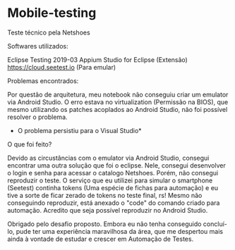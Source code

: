 # Mobile-testing
Teste técnico pela Netshoes

Softwares utilizados:

Eclipse Testing 2019-03
Appium Studio for Eclipse (Extensão)
https://cloud.seetest.io (Para emular)


Problemas encontrados:

Por questão de arquitetura, meu notebook não conseguiu criar um emulator via Android Studio. O erro estava no virtualization (Permissão na BIOS), que mesmo utilizando os patches acoplados ao Android Studio, não foi possível resolver o problema.
* O problema persistiu para o Visual Studio*


O que foi feito?

Devido as circustâncias com o emulator via Android Studio, consegui encontrar uma outra solução que foi o eclipse. Nele, consegui desenvolver o login e senha para acessar o catalogo Netshoes. Porém, não consegui reproduzir o teste. O serviço que eu utilizei para simular o smartphone (Seetest) continha tokens (Uma espécie de fichas para automação) e eu tive a sorte de ficar zerado de tokens no teste final, rs! Mesmo não conseguindo reproduzir, está anexado o "code" do comando criado para automação. Acredito que seja possível reproduzir no Android Studio.


Obrigado pelo desafio proposto. Embora eu não tenha conseguido concluí-lo, pude ter uma experiência maravilhosa da área, que me despertou mais ainda à vontade de estudar e crescer em Automação de Testes.


